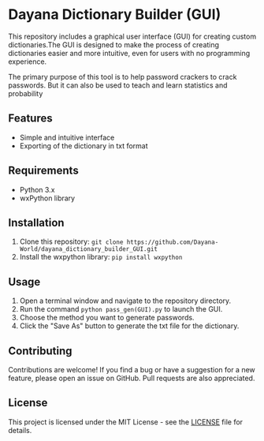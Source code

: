 # Dayana Dictionary Builder (GUI)
This repository includes a graphical user interface (GUI) for creating custom dictionaries.The GUI is designed to make the process of creating dictionaries easier and more intuitive, even for users with no programming experience.

The primary purpose of this tool is to help password crackers to crack passwords. But it can also be used to teach and learn statistics and probability

## Features

<ul><li>Simple and intuitive interface</li><li>Exporting of the dictionary in txt format</li></ul>

## Requirements

<ul><li>Python 3.x</li><li>wxPython library</li></ul>

## Installation

<ol><li>Clone this repository: <code>git clone https://github.com/Dayana-World/dayana_dictionary_builder_GUI.git</code></li><li>Install the wxpython library: <code>pip install wxpython</code></li></ol>

## Usage

<ol><li>Open a terminal window and navigate to the repository directory.</li><li>Run the command <code>python pass_gen(GUI).py</code> to launch the GUI.</li><li>Choose the method you want to generate passwords.</li><li>Click the "Save As" button to generate the txt file for the dictionary.</li></ol>

## Contributing

<p>Contributions are welcome! If you find a bug or have a suggestion for a new feature, please open an issue on GitHub. Pull requests are also appreciated.</p>

## License

<p>This project is licensed under the MIT License - see the <a href="https://github.com/Dayana-World/dayana_dictionary_builder_GUI/blob/main/LICENSE.txt" target="_new" dideo-checked="true">LICENSE</a> file for details.</p>

